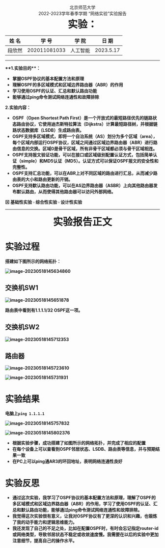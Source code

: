 <center>北京师范大学</center>
<center>2022-2023学年春季学期  “网络实验”实验报告</center>
<center><b><font size=6 bold=true>实验：</font><b></center>




| 姓    名 |   学    号   | 学    院 | 日    期  |
| :------: | :----------: | :------: | :-------: |
|  段欣然  | 202011081033 | 人工智能 | 2023.5.17 |

<hr>
**1.实验目的**：

- 掌握OSPF协议的基本配置方法和原理
- 理解OSPF的多区域模式和区域边界路由器（ABR）的作用
- 学习使用OSPF的认证、汇总和默认路由功能
- 能够通过ping命令测试网络连通性和故障排除

**2.实验内容**：

- OSPF（Open Shortest Path First）是一个开放式的最短路径优先的链路状态路由协议，它使用迪杰斯特拉算法（Dijkstra）计算最短路径树，并根据链路状态数据库（LSDB）生成路由表。
- OSPF支持多区域模式，即将一个自治系统（AS）划分为多个区域（area），每个区域内部运行OSPF协议，区域之间通过区域边界路由器（ABR）进行路由信息的交换。区域0是骨干区域，所有非骨干区域都必须与骨干区域相连。
- OSPF支持报文验证功能，可以在接口或区域级别配置认证方式，包括简单认证（simple）和MD5认证（MD5）。认证方式可以保证OSPF报文的安全性和完整性。
- OSPF支持汇总功能，可以在ABR上对不同区域的路由进行汇总，从而减少路由表的大小和路由更新的开销。
- OSPF支持默认路由功能，可以在AS边界路由器（ASBR）上向其他路由器发布默认路由，从而使得其他路由器可以访问外部网络。

$\boxtimes$ 基础性实验  $\square$  综合性实验  $\square$ 设计性实验

<hr>													
<center><b><font size=6>实验报告正文</font></b></center>


# 实验过程

搭建如下图所示的网络拓扑：

![image-20230518145634860](D:\大三冲刺\网络实验\实验报告\lab8\image-20230518145634860.png)

## 交换机SW1

![image-20230518145651878](D:\大三冲刺\网络实验\实验报告\lab8\image-20230518145651878.png)

路由表中看到有1.1.1.1/32 OSPF这一项。

## 交换机SW2

![image-20230518145712353](D:\大三冲刺\网络实验\实验报告\lab8\image-20230518145712353.png)

## 路由器

![image-20230518145723610](D:\大三冲刺\网络实验\实验报告\lab8\image-20230518145723610.png)

![image-20230518145731931](D:\大三冲刺\网络实验\实验报告\lab8\image-20230518145731931.png)



# 实验结果

电脑上`ping 1.1.1.1`

![image-20230518145757832](D:\大三冲刺\网络实验\实验报告\lab8\image-20230518145757832.png)

![image-20230518145802376](D:\大三冲刺\网络实验\实验报告\lab8\image-20230518145802376.png)

- 根据实验步骤，成功搭建了如图所示的网络拓扑，并完成了相应的配置
- 在每个设备上可以查看到OSPF邻居状态、LSDB、路由表等信息，并与预期结果一致
- 在PC上可以ping通AR3的环回地址，表明网络连通性良好

# 实验反思

- 通过这次实验，我学习了OSPF协议的基本配置方法和原理，理解了OSPF的多区域模式和区域边界路由器（ABR）的作用，学习了使用OSPF的认证、汇总和默认路由功能，能够通过ping命令测试网络连通性和故障排除。
- 我觉得这次实验很有意义，让我对OSPF协议有了更深的认识和兴趣，也锻炼了我的动手能力和逻辑思维能力。
- 我还发现了自己的不足之处，比如在配置OSPF时，有时会忘记指定router-id或网络类型，导致邻居状态不稳定或收敛速度慢。我需要在以后的实验中更加注意细节，提高自己的操作水平。
